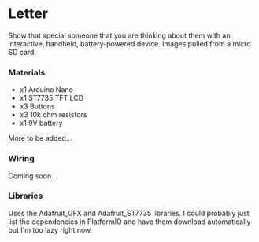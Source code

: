 # Letter

Show that special someone that you are thinking about them with an interactive, handheld, battery-powered device. Images pulled from a micro SD card.

### Materials

* x1 Arduino Nano
* x1 ST7735 TFT LCD
* x3 Buttons
* x3 10k ohm resistors
* x1 9V battery

More to be added...

### Wiring

Coming soon...

### Libraries

Uses the Adafruit_GFX and Adafruit_ST7735 libraries. I could probably just list the dependencies in PlatformIO and have them download automatically but I'm too lazy right now.
